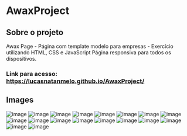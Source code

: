 # AwaxProject


## Sobre o projeto 
Awax Page - Página com template modelo para empresas - Exercício utilizando HTML, CSS e JavaScript 
Página responsiva para todos os dispositivos.

### Link para acesso: https://lucasnatanmelo.github.io/AwaxProject/

## Images
![image](https://user-images.githubusercontent.com/100950738/167468245-f2786124-d563-4b41-bca1-3d67f53a42f5.png)
![image](https://user-images.githubusercontent.com/100950738/167468282-3a988747-617f-4095-81e1-a2efc379ef7c.png)
![image](https://user-images.githubusercontent.com/100950738/167468325-60c99318-913a-4b48-b30e-08ab75faf13c.png)
![image](https://user-images.githubusercontent.com/100950738/167468370-b839d2d9-13f6-4832-bc12-9e073a72aa4d.png)
![image](https://user-images.githubusercontent.com/100950738/167468412-8b4e9ca0-70dd-4736-b81a-6f76ed58ce8b.png)
![image](https://user-images.githubusercontent.com/100950738/167468441-c75ab42d-8256-4fe0-8266-70fe4aef3f5e.png)
![image](https://user-images.githubusercontent.com/100950738/167468478-92653c2e-018e-4385-b81e-bd0e22043206.png)
![image](https://user-images.githubusercontent.com/100950738/167468518-26fe1436-3a56-4bf7-a02f-a407db23dfb2.png)
![image](https://user-images.githubusercontent.com/100950738/167468559-acaef078-75ce-4cff-9271-b0653e851bc1.png)
![image](https://user-images.githubusercontent.com/100950738/167468591-560befd7-2e84-4498-9b1f-2b50cb233496.png)
![image](https://user-images.githubusercontent.com/100950738/167468635-1de3bf49-5600-4443-89e1-98d5a5446654.png)
![image](https://user-images.githubusercontent.com/100950738/167469101-bc1c2e2b-6627-417e-9c7f-46e31705ccc3.png)
![image](https://user-images.githubusercontent.com/100950738/167469146-36399520-0698-4b3a-8ce0-336ab3268045.png)
![image](https://user-images.githubusercontent.com/100950738/167469242-c41d8d2d-65ab-433c-a52e-7b49bbaff331.png)
![image](https://user-images.githubusercontent.com/100950738/167469383-11a49de8-60b0-46a3-b9cf-74c796273491.png)
![image](https://user-images.githubusercontent.com/100950738/167469437-fadbc3b5-639e-4699-bb63-ce5919e307f5.png)
![image](https://user-images.githubusercontent.com/100950738/167469473-a9204b70-2d9c-47e0-b16b-a05e3e8e6126.png)
![image](https://user-images.githubusercontent.com/100950738/167469505-48fd4780-26bb-48af-8bae-b8baf141f1f8.png)

